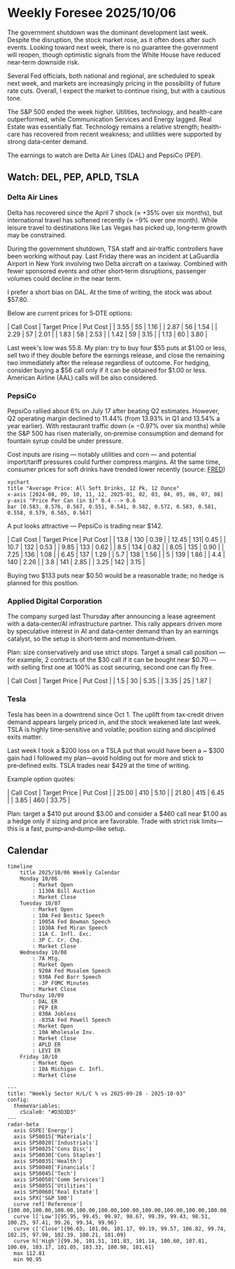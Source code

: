 # Weekly Foresee 2025/10/06

The government shutdown was the dominant development last week. Despite the disruption, the stock market rose, as it often does after such events. Looking toward next week, there is no guarantee the government will reopen, though optimistic signals from the White House have reduced near‑term downside risk.

Several Fed officials, both national and regional, are scheduled to speak next week, and markets are increasingly pricing in the possibility of future rate cuts. Overall, I expect the market to continue rising, but with a cautious tone.

The S&P 500 ended the week higher. Utilities, technology, and health-care outperformed, while Communication Services and Energy lagged. Real Estate was essentially flat. Technology remains a relative strength; health-care has recovered from recent weakness; and utilities were supported by strong data‑center demand.

The earnings to watch are Delta Air Lines (DAL) and PepsiCo (PEP). 

## Watch: DEL, PEP, APLD, TSLA
### Delta Air Lines
Delta has recovered since the April 7 shock (≈ +35% over six months), but international travel has softened recently (≈ −9% over one month). While leisure travel to destinations like Las Vegas has picked up, long‑term growth may be constrained.

During the government shutdown, TSA staff and air‑traffic controllers have been working without pay. Last Friday there was an incident at LaGuardia Airport in New York involving two Delta aircraft on a taxiway. Combined with fewer sponsored events and other short‑term disruptions, passenger volumes could decline in the near term.

I prefer a short bias on DAL. At the time of writing, the stock was about $57.80.

Below are current prices for 5‑DTE options:

| Call Cost | Target Price | Put Cost |
| 3.55      | 55           | 1.16     |
| 2.87      | 56           | 1.54     |
| 2.29      | 57           | 2.01     |
| 1.83      | 58           | 2.53     |
| 1.42      | 59           | 3.15     |
| 1.13      | 60           | 3.80     |

Last week's low was 55.8. My plan: try to buy four $55 puts at $1.00 or less, sell two if they double before the earnings release, and close the remaining two immediately after the release regardless of outcome. For hedging, consider buying a $56 call only if it can be obtained for $1.00 or less. American Airline (AAL) calls will be also considered.


### PepsiCo
PepsiCo rallied about 6% on July 17 after beating Q2 estimates. However, Q2 operating margin declined to 11.44% (from 13.93% in Q1 and 13.54% a year earlier). With restaurant traffic down (≈ −0.97% over six months) while the S&P 500 has risen materially, on‑premise consumption and demand for fountain syrup could be under pressure.

Cost inputs are rising — notably utilities and corn — and potential import/tariff pressures could further compress margins. At the same time, consumer prices for soft drinks have trended lower recently (source: [FRED](https://fred.stlouisfed.org/series/APU0000FN1102))

``` mermaid
xychart
title "Average Price: All Soft Drinks, 12 Pk, 12 Ounce"
x-axis [2024-08, 09, 10, 11, 12, 2025-01, 02, 03, 04, 05, 06, 07, 08]
y-axis "Price Per Can (in $)" 0.4 --> 0.6
bar [0.583, 0.576, 0.567, 0.551, 0.541, 0.582, 0.572, 0.583, 0.581, 0.558, 0.579, 0.565, 0.567]
```

A put looks attractive — PepsiCo is trading near $142.

| Call Cost | Target Price | Put Cost |
| 13.8 | 130 | 0.39 |
| 12.45 | 131| 0.45 |
| 10.7 | 132 | 0.53 |
| 9.85 | 133 | 0.62 |
| 8.5 | 134 | 0.82 |
| 8.05 | 135 | 0.90 |
| 7.25 | 136 | 1.08 |
| 6.45 | 137 | 1.29 |
| 5.7 | 138 | 1.56 |
| 5 | 139 | 1.86 |
| 4.4 | 140 | 2.26 |
| 3.8 | 141 | 2.85 |
| 3.25 | 142 | 3.15 |

Buying two $133 puts near $0.50 would be a reasonable trade; no hedge is planned for this position.

### Applied Digital Corporation

The company surged last Thursday after announcing a lease agreement with a data‑center/AI infrastructure partner. This rally appears driven more by speculative interest in AI and data‑center demand than by an earnings catalyst, so the setup is short‑term and momentum‑driven.

Plan: size conservatively and use strict stops. Target a small call position — for example, 2 contracts of the $30 call if it can be bought near $0.70 — with selling first one at 100% as cost securing, second one can fly free.

| Call Cost | Target Price | Put Cost |
| 1.5 | 30 | 5.35 |
| 3.35 | 25 | 1.87 |

### Tesla
Tesla has been in a downtrend since Oct 1. The uplift from tax‑credit driven demand appears largely priced in, and the stock weakened late last week. TSLA is highly time‑sensitive and volatile; position sizing and disciplined exits matter.

Last week I took a $200 loss on a TSLA put that would have been a ~ $300 gain had I followed my plan—avoid holding out for more and stick to pre‑defined exits. TSLA trades near $429 at the time of writing.

Example option quotes:

| Call Cost | Target Price | Put Cost |
| 25.00     | 410          | 5.10     |
| 21.80     | 415          | 6.45     |
| 3.85      | 460          | 33.75    |

Plan: target a $410 put around $3.00 and consider a $460 call near $1.00 as a hedge only if sizing and price are favorable. Trade with strict risk limits—this is a fast, pump‑and‑dump–like setup.

## Calendar

```mermaid
timeline
    title 2025/10/06 Weekly Calendar
    Monday 10/06
        : Market Open
        : 1130A Bill Auction
        : Market Close
    Tuesday 10/07
        : Market Open
        : 10A Fed Bostic Speech
        : 1005A Fed Bowman Speech
        : 1030A Fed Miran Speech
        : 11A C. Infl. Exc.
        : 3P C. Cr. Chg.
        : Market Close
    Wednesday 10/08
        : 7A Mtg.
        : Market Open
        : 920A Fed Musalem Speech
        : 930A Fed Barr Speech
        : ☆3P FOMC Minutes
        : Market Close
    Thursday 10/09
        : DAL ER
        : PEP ER
        : 830A Jobless
        : ☆835A Fed Powell Speech
        : Market Open
        : 10A Wholesale Inv.
        : Market Close
        : APLD ER
        : LEVI ER
    Friday 10/10
        : Market Open
        : 10A Michigan C. Infl.
        : Market Close
```

```mermaid
---
title: "Weekly Sector H/L/C % vs 2025-09-28 - 2025-10-03"
config:
  themeVariables:
    cScale0: "#D3D3D3"
---
radar-beta
  axis GSPE['Energy']
  axis SP50015['Materials']
  axis SP50020['Industrials']
  axis SP50025['Cons Disc']
  axis SP50030['Cons Staples']
  axis SP50035['Health']
  axis SP50040['Financials']
  axis SP50045['Tech']
  axis SP50050['Comm Services']
  axis SP50055['Utilities']
  axis SP50060['Real Estate']
  axis SPX['S&P 500']
  curve ref['Reference']{100.00,100.00,100.00,100.00,100.00,100.00,100.00,100.00,100.00,100.00,100.00,100.00}
  curve l['Low']{95.95, 99.45, 99.97, 98.67, 99.39, 99.43, 98.51, 100.25, 97.41, 99.26, 99.34, 99.96}
  curve c['Close']{96.65, 101.06, 101.17, 99.19, 99.57, 106.82, 99.74, 102.25, 97.90, 102.39, 100.21, 101.09}
  curve h['High']{99.36, 101.51, 101.83, 101.14, 100.60, 107.81, 100.69, 103.17, 101.05, 103.33, 100.98, 101.61}
  max 112.81
  min 90.95
  ```